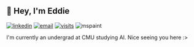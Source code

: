 ## 👋 Hey, I'm Eddie
[![linkedin](https://img.shields.io/badge/-@edwardli--5775-blue?style=flat-square&logo=LinkedIn)](https://www.linkedin.com/in/edwardli-5775/) [![email](https://img.shields.io/badge/-ed@ward.li-c14438?style=flat-square&logo=Gmail&logoColor=white&link=mailto:ed@ward.li)](mailto:ed@ward.li) [![visits](https://badges.pufler.dev/visits/mooey5775/mooey5775?style=flat-square)](https://badges.pufler.dev) ![mspaint](https://img.shields.io/badge/powered%20by-coffee-brown?style=flat-square&logo=Buy%20Me%20A%20Coffee)

I'm currently an undergrad at CMU studying AI. Nice seeing you here :>
